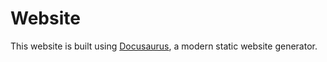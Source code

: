 # Website

This website is built using [Docusaurus](https://docusaurus.io/), a modern static website generator.

# 

